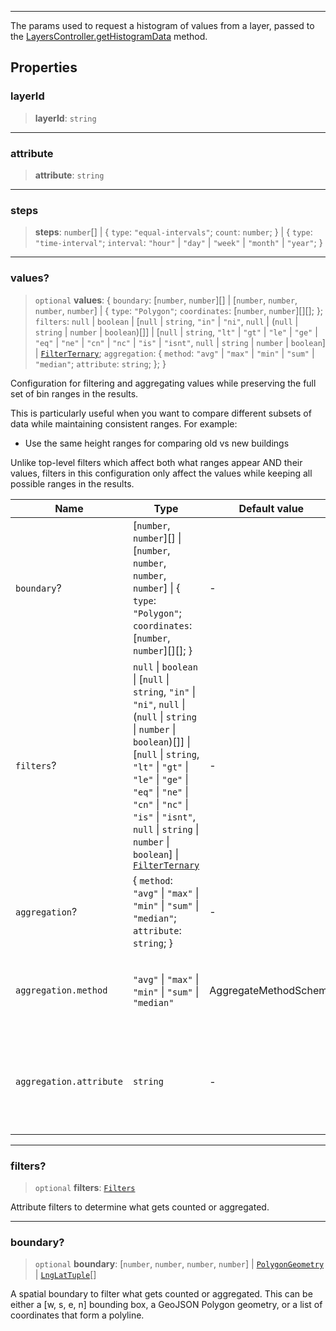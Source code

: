 ***

The params used to request a histogram of values from a layer, passed to
the [LayersController.getHistogramData](LayersController.md#gethistogramdata) method.

## Properties

### layerId

> **layerId**: `string`

***

### attribute

> **attribute**: `string`

***

### steps

> **steps**: `number`\[] | \{ `type`: `"equal-intervals"`; `count`: `number`; } | \{ `type`: `"time-interval"`; `interval`: `"hour"` | `"day"` | `"week"` | `"month"` | `"year"`; }

***

### values?

> `optional` **values**: \{ `boundary`: \[`number`, `number`]\[] | \[`number`, `number`, `number`, `number`] | \{ `type`: `"Polygon"`; `coordinates`: \[`number`, `number`]\[]\[]; }; `filters`: `null` | `boolean` | \[`null` | `string`, `"in"` | `"ni"`, `null` | (`null` | `string` | `number` | `boolean`)\[]] | \[`null` | `string`, `"lt"` | `"gt"` | `"le"` | `"ge"` | `"eq"` | `"ne"` | `"cn"` | `"nc"` | `"is"` | `"isnt"`, `null` | `string` | `number` | `boolean`] | [`FilterTernary`](FilterTernary.md); `aggregation`: \{ `method`: `"avg"` | `"max"` | `"min"` | `"sum"` | `"median"`; `attribute`: `string`; }; }

Configuration for filtering and aggregating values while preserving the full set of
bin ranges in the results.

This is particularly useful when you want to compare different subsets of data while
maintaining consistent ranges. For example:

* Use the same height ranges for comparing old vs new buildings

Unlike top-level filters which affect both what ranges appear AND their values,
filters in this configuration only affect the values while keeping all possible
ranges in the results.

| Name                    | Type                                                                                                                                                                                                                                                                                                                                        | Default value         | Description                                                                 |
| ----------------------- | ------------------------------------------------------------------------------------------------------------------------------------------------------------------------------------------------------------------------------------------------------------------------------------------------------------------------------------------- | --------------------- | --------------------------------------------------------------------------- |
| `boundary`?             | \[`number`, `number`]\[] \| \[`number`, `number`, `number`, `number`] \| \{ `type`: `"Polygon"`; `coordinates`: \[`number`, `number`]\[]\[]; }                                                                                                                                                                                              | -                     | -                                                                           |
| `filters`?              | `null` \| `boolean` \| \[`null` \| `string`, `"in"` \| `"ni"`, `null` \| (`null` \| `string` \| `number` \| `boolean`)\[]] \| \[`null` \| `string`, `"lt"` \| `"gt"` \| `"le"` \| `"ge"` \| `"eq"` \| `"ne"` \| `"cn"` \| `"nc"` \| `"is"` \| `"isnt"`, `null` \| `string` \| `number` \| `boolean`] \| [`FilterTernary`](FilterTernary.md) | -                     | -                                                                           |
| `aggregation`?          | \{ `method`: `"avg"` \| `"max"` \| `"min"` \| `"sum"` \| `"median"`; `attribute`: `string`; }                                                                                                                                                                                                                                               | -                     | -                                                                           |
| `aggregation.method`    | `"avg"` \| `"max"` \| `"min"` \| `"sum"` \| `"median"`                                                                                                                                                                                                                                                                                      | AggregateMethodSchema | The operation to use on the values from the features in the layer           |
| `aggregation.attribute` | `string`                                                                                                                                                                                                                                                                                                                                    | -                     | The attribute to use for the aggregation. This must be a numeric attribute. |

***

### filters?

> `optional` **filters**: [`Filters`](Filters.md)

Attribute filters to determine what gets counted or aggregated.

***

### boundary?

> `optional` **boundary**: \[`number`, `number`, `number`, `number`] | [`PolygonGeometry`](../Shared/PolygonGeometry.md) | [`LngLatTuple`](../Shared/LngLatTuple.md)\[]

A spatial boundary to filter what gets counted or aggregated. This can be either
a \[w, s, e, n] bounding box, a GeoJSON Polygon geometry, or a list of coordinates
that form a polyline.
